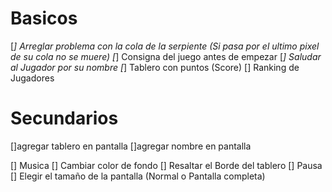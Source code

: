 # Basicos
  [*] Arreglar problema con la cola de la serpiente (Si pasa por el ultimo pixel de su cola no se muere)
  [*] Consigna del juego antes de empezar
  [*] Saludar al Jugador por su nombre
  [*] Tablero con puntos (Score)
  [] Ranking de Jugadores

# Secundarios
  []agregar tablero en pantalla
  []agregar nombre en pantalla

  [] Musica
  [] Cambiar color de fondo
  [] Resaltar el Borde del tablero
  [] Pausa
  [] Elegir el tamaño de la pantalla (Normal o Pantalla completa)
